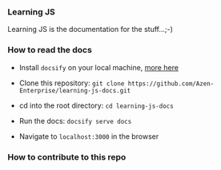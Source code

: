 ### Learning JS

Learning JS is the documentation for the stuff...;-)

### How to read the docs

- Install `docsify` on your local machine, [more here]()

- Clone this repository: `git clone https://github.com/Azen-Enterprise/learning-js-docs.git`
- cd into the root directory: `cd learning-js-docs`
- Run the docs: `docsify serve docs`
- Navigate to `localhost:3000` in the browser

### How to contribute to this repo
